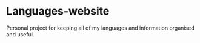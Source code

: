 # Languages-website
Personal project for keeping all of my languages and information organised and useful.
